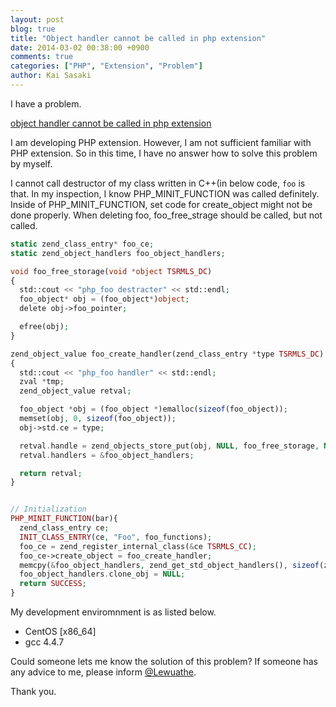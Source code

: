 ```yaml
---
layout: post
blog: true
title: "Object handler cannot be called in php extension"
date: 2014-03-02 00:38:00 +0900
comments: true
categories: ["PHP", "Extension", "Problem"]
author: Kai Sasaki
---
```


I have a problem.

[object handler cannot be called in php extension](http://stackoverflow.com/questions/22113672/object-handler-cannot-be-called-in-php-extension)

I am developing PHP extension. However, I am not sufficient familiar with PHP extension. 
So in this time, I have no answer how to solve this problem by myself.

<!-- more -->


I cannot call destructor of my class written in C++(in below code, `foo` is that. In my inspection, I know PHP_MINIT_FUNCTION was called definitely. Inside of PHP_MINIT_FUNCTION, set code for create_object might not be done properly. When deleting foo, foo_free_strage should be called, but not called.

```php
static zend_class_entry* foo_ce;
static zend_object_handlers foo_object_handlers;

void foo_free_storage(void *object TSRMLS_DC)
{
  std::cout << "php_foo destracter" << std::endl;
  foo_object* obj = (foo_object*)object;
  delete obj->foo_pointer;

  efree(obj);
}

zend_object_value foo_create_handler(zend_class_entry *type TSRMLS_DC)
{
  std::cout << "php_foo handler" << std::endl;
  zval *tmp;
  zend_object_value retval;

  foo_object *obj = (foo_object *)emalloc(sizeof(foo_object));
  memset(obj, 0, sizeof(foo_object));
  obj->std.ce = type;

  retval.handle = zend_objects_store_put(obj, NULL, foo_free_storage, NULL TSRMLS    _CC);
  retval.handlers = &foo_object_handlers;

  return retval;
}


// Initialization
PHP_MINIT_FUNCTION(bar){
  zend_class_entry ce;
  INIT_CLASS_ENTRY(ce, "Foo", foo_functions);
  foo_ce = zend_register_internal_class(&ce TSRMLS_CC);
  foo_ce->create_object = foo_create_handler;
  memcpy(&foo_object_handlers, zend_get_std_object_handlers(), sizeof(zend_object    _handlers));
  foo_object_handlers.clone_obj = NULL;
  return SUCCESS;
}
```

My development enviromnment is as listed below.

* CentOS [x86_64]
* gcc 4.4.7

Could someone lets me know the solution of this problem?
If someone has any advice to me, please inform [@Lewuathe](https://twitter.com/Lewuathe).

Thank you.